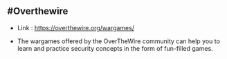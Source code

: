 #Overthewire
---
- Link : https://overthewire.org/wargames/

- The wargames offered by the OverTheWire community can help you to learn and practice security concepts in the form of fun-filled games.



